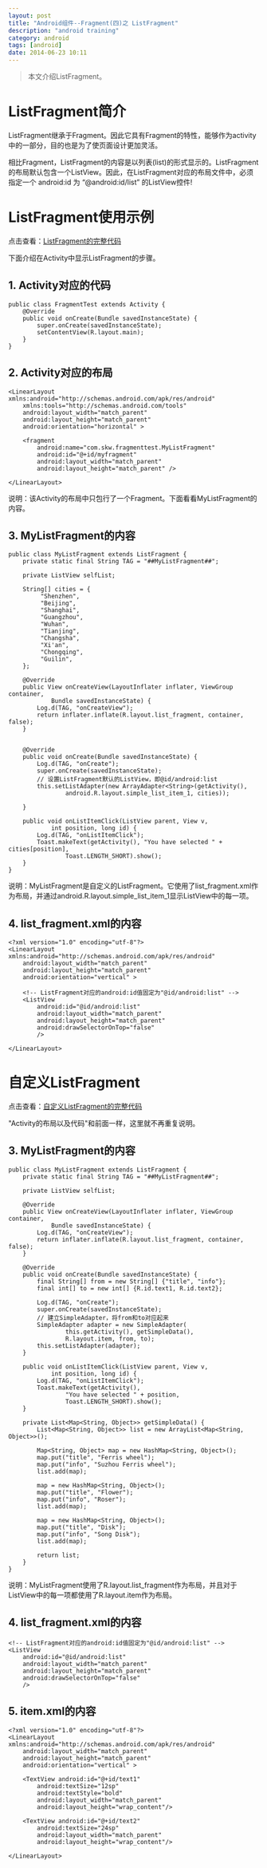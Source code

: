```yaml
---
layout: post
title: "Android组件--Fragment(四)之 ListFragment"
description: "android training"
category: android
tags: [android]
date: 2014-06-23 10:11
---
```



> 本文介绍ListFragment。


<a name="anchor1"></a>
# ListFragment简介

ListFragment继承于Fragment。因此它具有Fragment的特性，能够作为activity中的一部分，目的也是为了使页面设计更加灵活。

相比Fragment，ListFragment的内容是以列表(list)的形式显示的。ListFragment的布局默认包含一个ListView。因此，在ListFragment对应的布局文件中，必须指定一个 android:id 为 “@android:id/list” 的ListView控件! 


# ListFragment使用示例

点击查看：[ListFragment的完整代码](https://github.com/wangkuiwu/android_applets/tree/master/api_guide/app_components/fragment/list_fragment/01_simple)

下面介绍在Activity中显示ListFragment的步骤。

## 1. Activity对应的代码

    public class FragmentTest extends Activity {
        @Override
        public void onCreate(Bundle savedInstanceState) {
            super.onCreate(savedInstanceState);
            setContentView(R.layout.main);
        }   
    }


## 2. Activity对应的布局

    <LinearLayout xmlns:android="http://schemas.android.com/apk/res/android"
        xmlns:tools="http://schemas.android.com/tools"
        android:layout_width="match_parent"
        android:layout_height="match_parent"
        android:orientation="horizontal" >

        <fragment 
            android:name="com.skw.fragmenttest.MyListFragment"
            android:id="@+id/myfragment"
            android:layout_width="match_parent"
            android:layout_height="match_parent" />

    </LinearLayout>

说明：该Activity的布局中只包行了一个Fragment。下面看看MyListFragment的内容。


## 3. MyListFragment的内容

    public class MyListFragment extends ListFragment {
        private static final String TAG = "##MyListFragment##";

        private ListView selfList;

        String[] cities = {
             "Shenzhen",
             "Beijing",
             "Shanghai",
             "Guangzhou",
             "Wuhan",
             "Tianjing",
             "Changsha",
             "Xi'an",
             "Chongqing",
             "Guilin",
        };

        @Override
        public View onCreateView(LayoutInflater inflater, ViewGroup container, 
                Bundle savedInstanceState) {
            Log.d(TAG, "onCreateView");
            return inflater.inflate(R.layout.list_fragment, container, false);
        }
        

        @Override
        public void onCreate(Bundle savedInstanceState) {
            Log.d(TAG, "onCreate");
            super.onCreate(savedInstanceState);
            // 设置ListFragment默认的ListView，即@id/android:list
            this.setListAdapter(new ArrayAdapter<String>(getActivity(), 
                    android.R.layout.simple_list_item_1, cities));
            
        }
       
        public void onListItemClick(ListView parent, View v, 
                int position, long id) {
            Log.d(TAG, "onListItemClick");
            Toast.makeText(getActivity(), "You have selected " + cities[position],
                    Toast.LENGTH_SHORT).show();
        }    
    }

说明：MyListFragment是自定义的ListFragment。它使用了list_fragment.xml作为布局，并通过android.R.layout.simple_list_item_1显示ListView中的每一项。


## 4. list_fragment.xml的内容

    <?xml version="1.0" encoding="utf-8"?>
    <LinearLayout xmlns:android="http://schemas.android.com/apk/res/android"
        android:layout_width="match_parent"
        android:layout_height="match_parent"
        android:orientation="vertical" >
              
        <!-- ListFragment对应的android:id值固定为"@id/android:list" -->
        <ListView
            android:id="@id/android:list"
            android:layout_width="match_parent"
            android:layout_height="match_parent" 
            android:drawSelectorOnTop="false"
            />
            
    </LinearLayout>





# 自定义ListFragment

点击查看：[自定义ListFragment的完整代码](https://github.com/wangkuiwu/android_applets/tree/master/api_guide/app_components/fragment/list_fragment/02_self_layout)


"Activity的布局以及代码"和前面一样，这里就不再重复说明。


## 3. MyListFragment的内容


    public class MyListFragment extends ListFragment {
        private static final String TAG = "##MyListFragment##";
        
        private ListView selfList;
        
        @Override
        public View onCreateView(LayoutInflater inflater, ViewGroup container, 
                Bundle savedInstanceState) {
            Log.d(TAG, "onCreateView");
            return inflater.inflate(R.layout.list_fragment, container, false);
        }
        
        @Override
        public void onCreate(Bundle savedInstanceState) {
            final String[] from = new String[] {"title", "info"};
            final int[] to = new int[] {R.id.text1, R.id.text2};
            
            Log.d(TAG, "onCreate");
            super.onCreate(savedInstanceState);
            // 建立SimpleAdapter，将from和to对应起来
            SimpleAdapter adapter = new SimpleAdapter(
                    this.getActivity(), getSimpleData(), 
                    R.layout.item, from, to);
            this.setListAdapter(adapter);
        }
       
        public void onListItemClick(ListView parent, View v, 
                int position, long id) {
            Log.d(TAG, "onListItemClick");
            Toast.makeText(getActivity(), 
                    "You have selected " + position,
                    Toast.LENGTH_SHORT).show();
        }
        
        private List<Map<String, Object>> getSimpleData() {
            List<Map<String, Object>> list = new ArrayList<Map<String, Object>>();
            
            Map<String, Object> map = new HashMap<String, Object>();
            map.put("title", "Ferris wheel");
            map.put("info", "Suzhou Ferris wheel");
            list.add(map);

            map = new HashMap<String, Object>();
            map.put("title", "Flower");
            map.put("info", "Roser");
            list.add(map);

            map = new HashMap<String, Object>();
            map.put("title", "Disk");
            map.put("info", "Song Disk");
            list.add(map);
            
            return list;
        }
    }


说明：MyListFragment使用了R.layout.list_fragment作为布局，并且对于ListView中的每一项都使用了R.layout.item作为布局。


## 4. list_fragment.xml的内容

    <!-- ListFragment对应的android:id值固定为"@id/android:list" -->
    <ListView
        android:id="@id/android:list"
        android:layout_width="match_parent"
        android:layout_height="match_parent" 
        android:drawSelectorOnTop="false"
        />
    

## 5. item.xml的内容

    <?xml version="1.0" encoding="utf-8"?>
    <LinearLayout xmlns:android="http://schemas.android.com/apk/res/android"
        android:layout_width="match_parent"
        android:layout_height="match_parent"
        android:orientation="vertical" >
        
        <TextView android:id="@+id/text1"
            android:textSize="12sp"
            android:textStyle="bold"
            android:layout_width="match_parent"
            android:layout_height="wrap_content"/>

        <TextView android:id="@+id/text2"
            android:textSize="24sp"
            android:layout_width="match_parent"
            android:layout_height="wrap_content"/>
            
    </LinearLayout>




